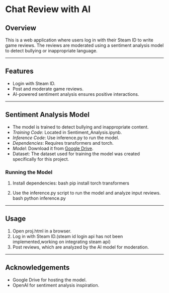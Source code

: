 # Chat Review with AI

## Overview
This is a web application where users log in with their Steam ID to write game reviews. The reviews are moderated using a sentiment analysis model to detect bullying or inappropriate language.

---

## Features
- Login with Steam ID.
- Post and moderate game reviews.
- AI-powered sentiment analysis ensures positive interactions.




---

## Sentiment Analysis Model
- The model is trained to detect bullying and inappropriate content.
- *Training Code*: Located in Sentiment_Analysis.ipynb.
- *Inference Code*: Use inference.py to run the model.
- *Dependencies*: Requires transformers and torch.
- *Model*: Download it from [Google Drive](https://drive.google.com/file/d/1ORwU7rbRlBK6J452RYw7xgfO8W7TZPES/view?usp=sharing).
- Dataset: The dataset used for training the model was created specifically for this project.

### Running the Model
1. Install dependencies:
   bash
   pip install torch transformers
   
2. Use the inference.py script to run the model and analyze input reviews.
   bash
   python inference.py
   

---

## Usage
1. Open proj.html in a browser.
2. Log in with Steam ID.(steam id login api has not been implemented,working on integrating steam api)
3. Post reviews, which are analyzed by the AI model for moderation.

---

## Acknowledgements
- Google Drive for hosting the model.
- OpenAI for sentiment analysis inspiration.
